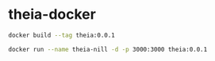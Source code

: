 # theia-docker

```sh
docker build --tag theia:0.0.1
```

```sh
docker run --name theia-nill -d -p 3000:3000 theia:0.0.1
```
